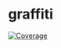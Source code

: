 # graffiti
[![Coverage](https://api.cloudscroll.io/workspace-management/workspace/badge/a/)](https://app.cloudscroll.io/a)
